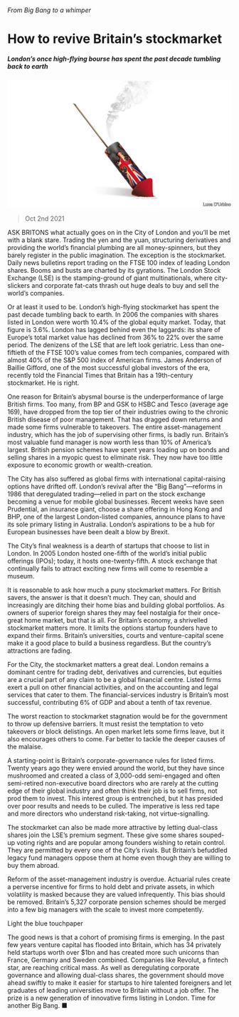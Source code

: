 ###### From Big Bang to a whimper

# How to revive Britain’s stockmarket 

##### London’s once high-flying bourse has spent the past decade tumbling back to earth 

![image](images/20211002_LDD001_0.jpg) 

> Oct 2nd 2021 

ASK BRITONS what actually goes on in the City of London and you’ll be met with a blank stare. Trading the yen and the yuan, structuring derivatives and providing the world’s financial plumbing are all money-spinners, but they barely register in the public imagination. The exception is the stockmarket. Daily news bulletins report trading on the FTSE 100 index of leading London shares. Booms and busts are charted by its gyrations. The London Stock Exchange (LSE) is the stamping-ground of giant multinationals, where city-slickers and corporate fat-cats thrash out huge deals to buy and sell the world’s companies.

Or at least it used to be. London’s high-flying stockmarket has spent the past decade tumbling back to earth. In 2006 the companies with shares listed in London were worth 10.4% of the global equity market. Today, that figure is 3.6%. London has lagged behind even the laggards: its share of Europe’s total market value has declined from 36% to 22% over the same period. The denizens of the LSE that are left look geriatric. Less than one-fiftieth of the FTSE 100’s value comes from tech companies, compared with almost 40% of the S&amp;P 500 index of American firms. James Anderson of Baillie Gifford, one of the most successful global investors of the era, recently told the Financial Times that Britain has a 19th-century stockmarket. He is right.


One reason for Britain’s abysmal bourse is the underperformance of large British firms. Too many, from BP and GSK to HSBC and Tesco (average age 169), have dropped from the top tier of their industries owing to the chronic British disease of poor management. That has dragged down returns and made some firms vulnerable to takeovers. The entire asset-management industry, which has the job of supervising other firms, is badly run. Britain’s most valuable fund manager is now worth less than 10% of America’s largest. British pension schemes have spent years loading up on bonds and selling shares in a myopic quest to eliminate risk. They now have too little exposure to economic growth or wealth-creation.

The City has also suffered as global firms with international capital-raising options have drifted off. London’s revival after the “Big Bang”—reforms in 1986 that deregulated trading—relied in part on the stock exchange becoming a venue for mobile global businesses. Recent weeks have seen Prudential, an insurance giant, choose a share offering in Hong Kong and BHP, one of the largest London-listed companies, announce plans to have its sole primary listing in Australia. London’s aspirations to be a hub for European businesses have been dealt a blow by Brexit.

The City’s final weakness is a dearth of startups that choose to list in London. In 2005 London hosted one-fifth of the world’s initial public offerings (IPOs); today, it hosts one-twenty-fifth. A stock exchange that continually fails to attract exciting new firms will come to resemble a museum.

It is reasonable to ask how much a puny stockmarket matters. For British savers, the answer is that it doesn’t much. They can, should and increasingly are ditching their home bias and building global portfolios. As owners of superior foreign shares they may feel nostalgia for their once-great home market, but that is all. For Britain’s economy, a shrivelled stockmarket matters more. It limits the options startup founders have to expand their firms. Britain’s universities, courts and venture-capital scene make it a good place to build a business regardless. But the country’s attractions are fading.

For the City, the stockmarket matters a great deal. London remains a dominant centre for trading debt, derivatives and currencies, but equities are a crucial part of any claim to be a global financial centre. Listed firms exert a pull on other financial activities, and on the accounting and legal services that cater to them. The financial-services industry is Britain’s most successful, contributing 6% of GDP and about a tenth of tax revenue.

The worst reaction to stockmarket stagnation would be for the government to throw up defensive barriers. It must resist the temptation to veto takeovers or block delistings. An open market lets some firms leave, but it also encourages others to come. Far better to tackle the deeper causes of the malaise.

A starting-point is Britain’s corporate-governance rules for listed firms. Twenty years ago they were envied around the world, but they have since mushroomed and created a class of 3,000-odd semi-engaged and often semi-retired non-executive board directors who are rarely at the cutting edge of their global industry and often think their job is to sell firms, not prod them to invest. This interest group is entrenched, but it has presided over poor results and needs to be culled. The imperative is less red tape and more directors who understand risk-taking, not virtue-signalling.

The stockmarket can also be made more attractive by letting dual-class shares join the LSE’s premium segment. These give some shares souped-up voting rights and are popular among founders wishing to retain control. They are permitted by every one of the City’s rivals. But Britain’s befuddled legacy fund managers oppose them at home even though they are willing to buy them abroad.

Reform of the asset-management industry is overdue. Actuarial rules create a perverse incentive for firms to hold debt and private assets, in which volatility is masked because they are valued infrequently. This bias should be removed. Britain’s 5,327 corporate pension schemes should be merged into a few big managers with the scale to invest more competently.

Light the blue touchpaper

The good news is that a cohort of promising firms is emerging. In the past few years venture capital has flooded into Britain, which has 34 privately held startups worth over $1bn and has created more such unicorns than France, Germany and Sweden combined. Companies like Revolut, a fintech star, are reaching critical mass. As well as deregulating corporate governance and allowing dual-class shares, the government should move ahead swiftly to make it easier for startups to hire talented foreigners and let graduates of leading universities move to Britain without a job offer. The prize is a new generation of innovative firms listing in London. Time for another Big Bang. ■

